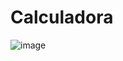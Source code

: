 # Calculadora

![image](https://user-images.githubusercontent.com/103540716/229325562-7d2f7191-b10e-4485-bb0b-5eaa7e7377db.png)
